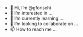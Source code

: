 - 👋 Hi, I’m @gforischi
- 👀 I’m interested in ...
- 🌱 I’m currently learning ...
- 💞️ I’m looking to collaborate on ...
- 📫 How to reach me ...

<!---
gforischi/gforischi is a ✨ special ✨ repository because its `README.md` (this file) appears on your GitHub profile.
You can click the Preview link to take a look at your changes.
--->
